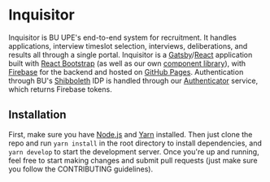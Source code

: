 # Inquisitor

Inquisitor is BU UPE's end-to-end system for recruitment. It handles applications, interview timeslot selection, interviews, deliberations, and results all through a single portal. Inquisitor is a [Gatsby](https://www.gatsbyjs.org/)/[React](https://reactjs.org/) application built with [React Bootstrap](https://react-bootstrap.github.io/) (as well as our own [component library](https://github.com/BUUPE/React-Components)), with [Firebase](https://firebase.google.com/) for the backend and hosted on [GitHub Pages](https://pages.github.com/). Authentication through BU's [Shibboleth](https://en.wikipedia.org/wiki/Shibboleth_Single_Sign-on_architecture) IDP is handled through our [Authenticator](https://github.com/BUUPE/Authenticator) service, which returns Firebase tokens.

## Installation

First, make sure you have [Node.js](https://nodejs.org/en/) and [Yarn](https://yarnpkg.com/) installed. Then just clone the repo and run `yarn install` in the root directory to install dependencies, and `yarn develop` to start the development server. Once you're up and running, feel free to start making changes and submit pull requests (just make sure you follow the CONTRIBUTING guidelines).